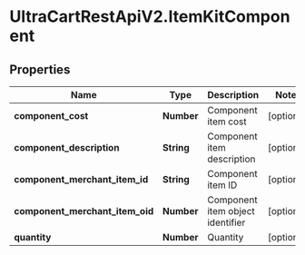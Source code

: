 # UltraCartRestApiV2.ItemKitComponent

## Properties
Name | Type | Description | Notes
------------ | ------------- | ------------- | -------------
**component_cost** | **Number** | Component item cost | [optional] 
**component_description** | **String** | Component item description | [optional] 
**component_merchant_item_id** | **String** | Component item ID | [optional] 
**component_merchant_item_oid** | **Number** | Component item object identifier | [optional] 
**quantity** | **Number** | Quantity | [optional] 


